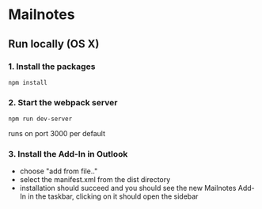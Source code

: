 # Mailnotes

## Run locally (OS X)

### 1. Install the packages

`npm install`

### 2. Start the webpack server

`npm run dev-server`

runs on port 3000 per default

### 3. Install the Add-In in Outlook

- choose "add from file.."
- select the manifest.xml from the dist directory
- installation should succeed and you should see the new Mailnotes Add-In in the taskbar, clicking on it should open the sidebar

